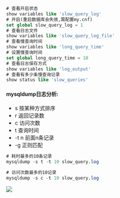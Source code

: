 ```sql
# 查看开启状态
show variables like 'slow_query_log'
# 开启(重启数据库会失效,需配置my.cnf)
set global slow_query_log = 1
# 查看日志文件
show variables like 'slow_query_log_file'
# 查看慢查询时间
show variables like 'long_query_time'
# 设置慢查询时间
set global long_query_time = 10
# 查看日志保存方式
show variables like 'log_output'
# 查看有多少条慢查询记录
show status like 'slow_queries'
```
#### mysqldump日志分析:
- s 按某种方式排序
- r 返回记录数
- c 访问次数
- t 查询时间
- -t n 前面n条记录
- -g 正则匹配
```sql
# 耗时最多的10条记录
mysqldump -s t -t 10 slow_query.log

# 访问次数最多的10记录
mysqldump -s c -t 10 slow_query.log
```
![](../images/slow_query.png)